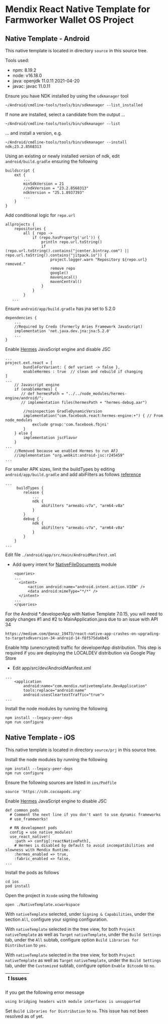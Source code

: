 # Mendix React Native Template for Farmworker Wallet OS Project

## Native Template - Android

This native template is located in directory `source` in this source tree.

Tools used:

* npm: 8.19.2
* node: v16.18.0
* java: openjdk 11.0.11 2021-04-20
* javac: javac 11.0.11

Ensure you have NDK installed by using the `sdkmanager` tool

```
~/Android/cmdline-tools/tools/bin/sdkmanager --list_installed
```

If none are installed, select a candidate from the output ...

```
~/Android/cmdline-tools/tools/bin/sdkmanager --list
```

... and install a version, e.g.

```
~/Android/cmdline-tools/tools/bin/sdkmanager --install ndk;23.2.8568313
```

Using an existing or newly installed version of ndk, edit `android/build.gradle` ensuring the following

```
buildscript {
    ext {
        ...
        minSdkVersion = 21
	    //ndkVersion = "23.2.8568313"
        ndkVersion = "25.1.8937393"
        ...
    }
}
```

Add conditional logic for `repo.url`

```
allprojects {
    repositories {
        all { repo ->
            if (repo.hasProperty('url')) {
                println repo.url.toString()
                if (repo.url.toString().contains("jcenter.bintray.com") || repo.url.toString().contains("jitpack.io")) {
                    project.logger.warn "Repository ${repo.url} removed."
                    remove repo
                    google()
                    mavenLocal()
                    mavenCentral()
                }
            }
        }
   ...

```

Ensure `android/app/build.gradle` has jna set to 5.2.0

```
dependencies {
    ...
    //Required by Credo (Formerly Aries Framework JavaScript)
    implementation 'net.java.dev.jna:jna:5.2.0'
    ...
}
```

Enable [Hermes](https://reactnative.dev/docs/0.70/hermes#android) JavaScript engine and disable JSC
```
...
project.ext.react = [
        bundleForVariant: { def variant -> false },
        enableHermes : true  // clean and rebuild if changing
]
...
    // Javascript engine
    if (enableHermes) {
       // def hermesPath = "../../node_modules/hermes-engine/android/";
       // implementation files(hermesPath + "hermes-debug.aar")

        //noinspection GradleDynamicVersion
        implementation("com.facebook.react:hermes-engine:+") { // From node_modules
            exclude group:'com.facebook.fbjni'
        }
    } else {
        implementation jscFlavor
    }
...
    //Removed because we enabled Hermes to run AFJ
    //implementation "org.webkit:android-jsc:r245459"
...
```

For smaller APK sizes, limit the buildTypes by editing `android/app/build.gradle` and add abiFilters as follows [reference](https://developer.android.com/ndk/guides/abis)

```
...
     buildTypes {
        release {
            ...
            ndk {
                abiFilters "armeabi-v7a", "arm64-v8a"
            }
        }
        debug {
            ndk {
                abiFilters "armeabi-v7a", "arm64-v8a"
            }
        }
    }
...
```

Edit file `./android/app/src/main/AndroidManifest.xml`
* Add query intent for [NativeFileDocuments](https://marketplace.mendix.com/link/component/114252) module
```
    <queries>
    ...
      <intent>
          <action android:name="android.intent.action.VIEW" />
          <data android:mimeType="*/*" />
      </intent>
    ...
    </queries>
```

For the Android *.developerApp with Native Template 7.0.15, you will need to apply changes #1 and #2 to MainApplication.java due to an issue with API 34
```
https://medium.com/@anaz_19473/react-native-app-crashes-on-upgrading-to-targetsdkversion-34-android-14-f8f575da6b45
```

Enable http (unencrypted) traffic for developerApp distribution. This step is required if you are deploying the LOCALDEV distribution via Google Play Store
* Edit app/src/dev/AndroidManifest.xml
```
...
    <application
        android:name="com.mendix.nativetemplate.DevApplication"
        tools:replace="android:name"
        android:usesCleartextTraffic="true">
...        

```

Install the node modules by running the following

```
npm install --legacy-peer-deps
npm run configure
```

## Native Template - iOS

This native template is located in directory `source/prj` in this source tree.

Install the node modules by running the following

```
npm install --legacy-peer-deps
npm run configure
```

Ensure the following sources are listed in `ios/Podfile`

```
source 'https://cdn.cocoapods.org'
```

Enable [Hermes](https://reactnative.dev/docs/0.70/hermes#ios) JavaScript engine to disable JSC
```
def common_pods
  # Comment the next line if you don't want to use dynamic frameworks
  # use_frameworks!

  # RN development pods
  config = use_native_modules!
  use_react_native!(
    :path => config[:reactNativePath],
    # Hermes is disabled by default to avoid incompatibilities and slowness with Mendix Runtime.
    :hermes_enabled => true,
    :fabric_enabled => false,
...
```

Install the pods as follows

```
cd ios
pod install
```

Open the project in `Xcode` using the following

```
open ./NativeTemplate.xcworkspace
```

With `nativeTemplate` selected, under `Signing & Capabilities`, under the section `All`, configure your signing configuration.

With `nativeTemplate` selected in the tree view, for both `Project` `nativeTemplate` as well as `Target` `nativeTemplate`, under the `Build Settings` tab, under the `All` subtab, configure option `Build Libraries for Distribution` to `yes`.

With `nativeTemplate` selected in the tree view, for both `Project` `nativeTemplate` as well as `Target` `nativeTemplate`, under the `Build Settings` tab, under the `Customized` subtab, configure option `Enable Bitcode` to `no`.

| :exclamation:  Issues   |
|-------------------------|

If you get the following error message

```
using bridging headers with module interfaces is unsupported
```

Set `Build Libraries for Distribution` to `no`. This issue has not been resolved as of yet.

